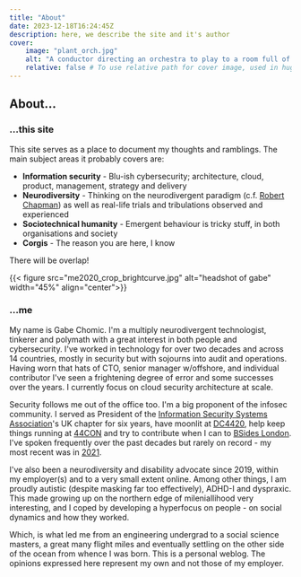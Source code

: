 ```yaml
---
title: "About"
date: 2023-12-18T16:24:45Z
description: here, we describe the site and it's author
cover:
    image: "plant_orch.jpg"
    alt: "A conductor directing an orchestra to play to a room full of house plants and shrubberies"
    relative: false # To use relative path for cover image, used in hugo Page-bundles
---
```


## About...
### ...this site

This site serves as a place to document my thoughts and ramblings. The main subject areas it probably covers are:
* **Information security** - Blu-ish cybersecurity; architecture, cloud, product, management, strategy and delivery
* **Neurodiversity** - Thinking on the neurodivergent paradigm (c.f. [Robert Chapman](https://robertchapmanphilosophy.wordpress.com/)) as well as real-life trials and tribulations observed and experienced
* **Sociotechnical humanity** - Emergent behaviour is tricky stuff, in both organisations and society
* **Corgis** - The reason you are here, I know

There will be overlap!


{{< figure src="me2020_crop_brightcurve.jpg" alt="headshot of gabe" width="45%" align="center">}}

### ...me

My name is Gabe Chomic. I'm a multiply neurodivergent technologist, tinkerer and polymath with a great interest in both people and cybersecurity. I've worked in technology for over two decades and across 14 countries, mostly in security but with sojourns into audit and operations. Having worn that hats of CTO, senior manager w/offshore, and individual contributor I've seen a frightening degree of error and some successes over the years. I currently focus on cloud security architecture at scale.

Security follows me out of the office too. I'm a big proponent of the infosec community. I served as President of the [Information Security Systems Association](https://www.issa.org/issa-international-awards-winners/)'s UK chapter for six years, have moonlit at [DC4420](https://dc4420.org/), help keep things running at [44CON](https://44con.com/) and try to contribute when I can to [BSides London](https://www.securitybsides.org.uk/). I've spoken frequently over the past decades but rarely on record - my most recent was in [2021](https://www.youtube.com/watch?v=Ekku7HC4xmU).

I've also been a neurodiversity and disability advocate since 2019, within my employer(s) and to a very small extent online. Among other things, I am proudly autistic (despite masking far too effectively), ADHD-I and dyspraxic. This made growing up on the northern edge of mileniallihood very interesting, and I coped by developing a hyperfocus on people - on social dynamics and how they worked. 

Which, is what led me from an engineering undergrad to a social science masters, a great many flight miles and eventually settling on the other side of the ocean from whence I was born. This is a personal weblog. The opinions expressed here represent my own and not those of my employer.